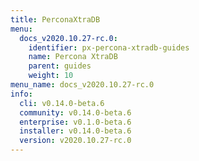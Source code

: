 ```yaml
---
title: PerconaXtraDB
menu:
  docs_v2020.10.27-rc.0:
    identifier: px-percona-xtradb-guides
    name: Percona XtraDB
    parent: guides
    weight: 10
menu_name: docs_v2020.10.27-rc.0
info:
  cli: v0.14.0-beta.6
  community: v0.14.0-beta.6
  enterprise: v0.1.0-beta.6
  installer: v0.14.0-beta.6
  version: v2020.10.27-rc.0
---
```


